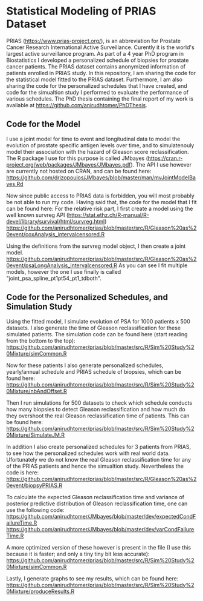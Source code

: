# Statistical Modeling of PRIAS Dataset

PRIAS (https://www.prias-project.org/), is an abbreviation for Prostate Cancer Research International Active Surveillance. Curently it is the world's largest active surveillance program. As part of a 4 year PhD program in Biostatistics I developed a personalized schedule of biopsies for prostate cancer patients. The PRIAS dataset contains anonymized information of patients enrolled in PRIAS study. In this repository, I am sharing the code for the statistical model fitted to the PRIAS dataset. Furthermore, I am also sharing the code for the personalized schedules that I have created, and code for the simualtion study I performed to evaluate the performance of various schedules. The PhD thesis containing the final report of my work is available at https://github.com/anirudhtomer/PhDThesis.

## Code for the Model
I use a joint model for time to event and longitudinal data to model the evolution of prostate specific antigen levels over time, and to simulatenouly model their association with the hazard of Gleason score reclassification. The R package I use for this purpose is called JMbayes (https://cran.r-project.org/web/packages/JMbayes/JMbayes.pdf). The API I use however are currently not hosted on CRAN, and can be found here:
https://github.com/drizopoulos/JMbayes/blob/master/man/mvJointModelBayes.Rd

Now since public access to PRIAS data is forbidden, you will most probably be not able to run my code. Having said that, the code for the model that I fit can be found here:
For the relative risk part, I first create a model using the well known survreg API (https://stat.ethz.ch/R-manual/R-devel/library/survival/html/survreg.html)
https://github.com/anirudhtomer/prias/blob/master/src/R/Gleason%20as%20event/coxAnalysis_intervalcensored.R

Using the definitions from the survreg model object, I then create a joint model.
https://github.com/anirudhtomer/prias/blob/master/src/R/Gleason%20as%20event/psaLongAnalysis_intervalcensored.R
As you can see I fit multiple models, however the one I use finally is called "joint_psa_spline_pt1pt54_pt1_tdboth".

## Code for the Personalized Schedules, and Simulation Study
Using the fitted model, I simulate evolution of PSA for 1000 patients x 500 datasets. I also generate the time of Gleason reclassification for these simulated patients. The simulation code can be found here (start reading from the bottom to the top):
https://github.com/anirudhtomer/prias/blob/master/src/R/Sim%20Study%20Mixture/simCommon.R

Now for these patients I also generate personalized schedules, yearly/annual schedule and PRIAS schedule of biopsies, which can be found here:
https://github.com/anirudhtomer/prias/blob/master/src/R/Sim%20Study%20Mixture/nbAndOffset.R

Then I run simulations for 500 datasets to check which schedule conducts how many biopsies to detect Gleason reclassification and how much do they overshoot the real Gleason reclassification time of patients. This can be found here:
https://github.com/anirudhtomer/prias/blob/master/src/R/Sim%20Study%20Mixture/SimulateJM.R

In addition I also create personalized schedules for 3 patients from PRIAS, to see how the personalized schedules work with real world data. Ufortunately we do not know the real Gleason reclassification time for any of the PRIAS patients and hence the simualtion study. Nevertheless the code is here:
https://github.com/anirudhtomer/prias/blob/master/src/R/Gleason%20as%20event/biopsyPRIAS.R

To calculate the expected Gleason reclassification time and variance of posterior predictive distribution of Gleason reclassification time, one can use the following code:
https://github.com/anirudhtomer/JMbayes/blob/master/dev/expectedCondFailureTime.R
https://github.com/anirudhtomer/JMbayes/blob/master/dev/varCondFailureTime.R

A more optimized version of these however is present in the file (I use this because it is faster; and only a tiny tiny bit less accurate):
https://github.com/anirudhtomer/prias/blob/master/src/R/Sim%20Study%20Mixture/simCommon.R

Lastly, I generate graphs to see my results, which can be found here:
https://github.com/anirudhtomer/prias/blob/master/src/R/Sim%20Study%20Mixture/produceResults.R





